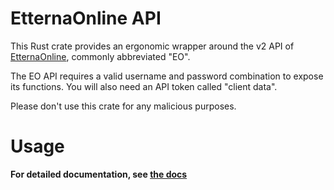 # EtternaOnline API

This Rust crate provides an ergonomic wrapper around the v2 API of
[EtternaOnline](https://etternaonline.com), commonly abbreviated "EO".

The EO API requires a valid username and password combination to expose its functions. You will also need an API token called "client data".

Please don't use this crate for any malicious purposes.

# Usage
**For detailed documentation, see [the docs](https://docs.rs/etternaonline-api)**